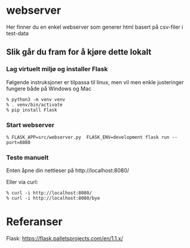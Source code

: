 # webserver

Her finner du en enkel webserver som generer html basert på csv-filer i test-data

## Slik går du fram for å kjøre dette lokalt

### Lag virtuelt miljø og installer Flask
Følgende instruksjoner er tilpassa til linux, men vil men enkle justeringer fungere både på Windows og Mac
```
% python3 -m venv venv
% . venv/bin/activate
% pip install Flask
```
### Start webserver
```
% FLASK_APP=src/webserver.py  FLASK_ENV=development flask run --port=8080
```

### Teste manuelt
Enten åpne din nettleser på http://localhost:8080/

Eller via curl:
```
% curl -i http://localhost:8080/
% curl -i http://localhost:8080/bye
```

# Referanser
Flask: https://flask.palletsprojects.com/en/1.1.x/
